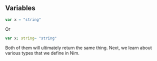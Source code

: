 ## Variables

```nim
var x = "string"
```

Or

```nim
var x: string= "string"
```

Both of them will ultimately return the same thing.
Next, we learn about various types that we define in Nim.

